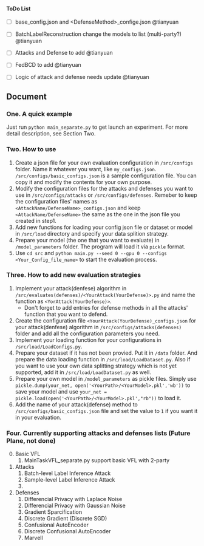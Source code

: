 ﻿#### ToDo List
- [ ] base_config.json and \<DefenseMethod\>_confige.json @tianyuan
- [ ] BatchLabelReconstruction change the models to list (multi-party?) @tianyuan
- [ ] Attacks and Defense to add @tianyuan
- [ ] FedBCD to add @tianyuan
- [ ] Logic of attack and defense needs update @tianyuan


## Document

### One. A quick example
Just run `python main_separate.py` to get launch an experiment. For more detail description, see Section Two.

### Two. How to use
1. Create a json file for your own evaluation configuration in `/src/configs` folder. Name it whatever you want, like `my_configs.json`. `/src/configs/basic_configs.json` is a sample configuration file. You can copy it and modify the contents for your own purpose.
2. Modify the configuration files for the attacks and defenses you want to use in `/src/configs/attacks` or `/src/configs/defenses`. Remeber to keep the configuration files' names as `<AttackName/DefenseName>_configs.json` and keep `<AttackName/DefenseName>` the same as the one in the json file you created in step1.
3. Add new functions for loading your config json file or dataset or model in `/src/load` directory and specify your data splition strategy.
4. Prepare your model (the one that you want to evaluate) in `/model_parameters` folder. The program will load it via `pickle` format.
5. Use `cd src` and `python main.py --seed 0 --gpu 0 --configs <Your_Config_file_name>` to start the evaluation process.

### Three. How to add new evaluation strategies
1. Implement your attack(denfese) algorithm in `/src/evaluates(defenses)/<YourAttack(YourDefense)>.py` and name the function as `<YorAttack(YourDefense)>`.
    * Don't forget to add entries for defense methods in all the attacks' function that you want to defend.
2. Create the configuration file `<YourAttack(YourDefense)_configs.json` for your attack(denfese) algorithm in `/src/configs/attacks(defenses)` folder and add all the configuration parameters you need.
3. Implement your loading function for your configurations in `/src/load/LoadConfigs.py`.
4. Prepare your dataset if it has not been provied. Put it in `/data` folder. And prepare the data loading function in `/src/load/LoadDataset.py`. Also if you want to use your own data splitting strategy which is not yet supported, add it in `/src/load/LoadDataset.py` as well.
5. Prepare your own model in `/model_parameters` as pickle files. Simply use `pickle.dump(your_net, open('<YourPath>/<YourModel>.pkl','wb'))` to save your model and use `your_net = pickle.load(open('<YourPath>/<YourModel>.pkl',"rb"))` to load it.
6. Add the name of your attack(defense) method to `/src/configs/basic_configs.json` file and set the value to `1` if you want it in your evaluation.

### Four. Currently supporting attacks and defenses lists (Future Plane, not done)
0. Basic VFL
    1. MainTaskVFL_separate.py support basic VFL with 2-party
1. Attacks
    1. Batch-level Label Inference Attack
    2. Sample-level Label Inference Attack
    3. 
2. Defenses
    1. Differencial Privacy with Laplace Noise
    2. Differencial Privacy with Gaussian Noise
    3. Gradient Sparcification
    4. Discrete Gradient (Discrete SGD)
    5. Confusional AutoEncoder
    6. Discrete Confusional AutoEncoder
    7. Marvell